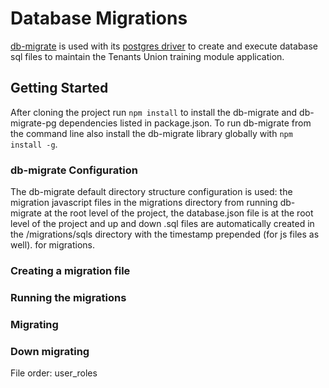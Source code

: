
# Database Migrations

[db-migrate](https://github.com/db-migrate) is used with its
[postgres driver](https://github.com/db-migrate/pg) to create and execute database
sql files to maintain the Tenants Union training module application. 

## Getting Started

After cloning the project run `npm install` to install the db-migrate and db-migrate-pg
dependencies listed in package.json. To run db-migrate from the command line
also install the db-migrate library globally with `npm install -g`.

### db-migrate Configuration

The db-migrate default directory structure configuration is used: the migration javascript
files in the migrations directory from running db-migrate at the root level of the
project, the database.json file is at the root level of the project and up and down .sql files
are automatically created in the /migrations/sqls directory with the timestamp
prepended (for js files as well).
for migrations.

### Creating a migration file


### Running the migrations

### Migrating
### Down migrating

File order:
user_roles


 